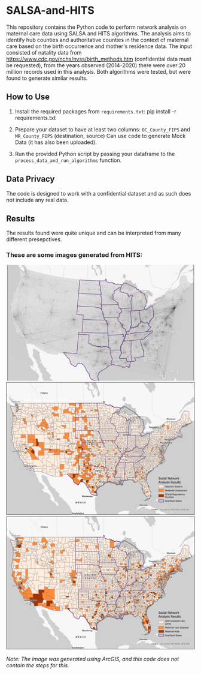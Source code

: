 # SALSA-and-HITS

This repository contains the Python code to perform network analysis on maternal care data using SALSA and HITS algorithms. The analysis aims to identify hub counties and authoritative counties in the context of maternal care based on the birth occurrence and mother's residence data. The input consisted of natality data from https://www.cdc.gov/nchs/nvss/birth_methods.htm (confidential data must be requested), from the years observed (2014-2020) there were over 20 million records used in this analysis. Both algorithms were tested, but were found to generate similar results. 

## How to Use

1. Install the required packages from `requirements.txt`:
pip install -r requirements.txt

2. Prepare your dataset to have at least two columns: `OC_County_FIPS` and `MR_County_FIPS` (destination, source) Can use code to generate Mock Data (it has also been uploaded). 

3. Run the provided Python script by passing your dataframe to the `process_data_and_run_algorithms` function.
  
## Data Privacy

The code is designed to work with a confidential dataset and as such does not include any real data.

## Results

The results found were quite unique and can be interpreted from many different presepctives.

### These are some images generated from HITS:

![HITS](/HITSOutput.jpg)  
![Importers](/Picture1.jpg)  
![Exporters](/Importers.jpg)  


_Note: The image was generated using ArcGIS, and this code does not contain the steps for this._


